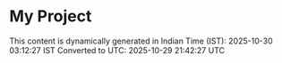# My Project

This content is dynamically generated in Indian Time (IST): 2025-10-30 03:12:27 IST
Converted to UTC: 2025-10-29 21:42:27 UTC
